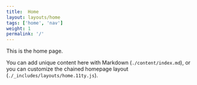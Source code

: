```yaml
---
title:  Home
layout: layouts/home
tags: ['home', 'nav']
weight: 1
permalink: '/'
---
```


 This is the home page.

You can add unique content here with Markdown (`./content/index.md`), or you can customize the chained homepage layout (`./_includes/layouts/home.11ty.js`).
